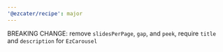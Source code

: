 ```yaml
---
'@ezcater/recipe': major
---
```


BREAKING CHANGE: remove `slidesPerPage`, `gap`, and `peek`, require `title` and `description` for `EzCarousel`
